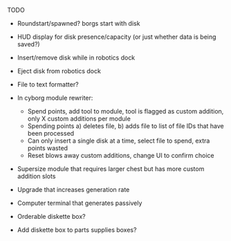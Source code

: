 TODO

- Roundstart/spawned? borgs start with disk
- HUD display for disk presence/capacity (or just whether data is being saved?)
- Insert/remove disk while in robotics dock
- Eject disk from robotics dock
- File to text formatter?

- In cyborg module rewriter:

  - Spend points, add tool to module, tool is flagged as custom addition, only X custom additions per module
  - Spending points a) deletes file, b) adds file to list of file IDs that have been processed
  - Can only insert a single disk at a time, select file to spend, extra points wasted
  - Reset blows away custom additions, change UI to confirm choice

- Supersize module that requires larger chest but has more custom addition slots

- Upgrade that increases generation rate
- Computer terminal that generates passively

- Orderable diskette box?
- Add diskette box to parts supplies boxes?
